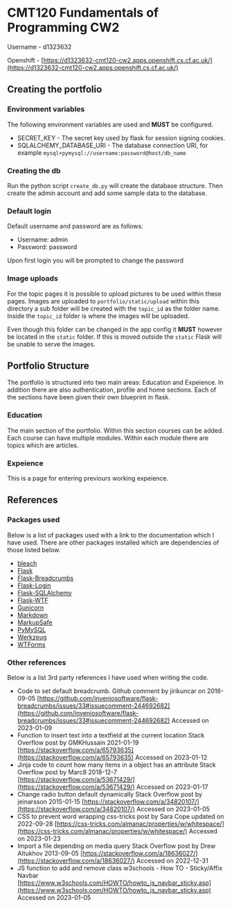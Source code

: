 # CMT120 Fundamentals of Programming CW2

Username - d1323632

Openshift - [https://d1323632-cmt120-cw2.apps.openshift.cs.cf.ac.uk/](https://d1323632-cmt120-cw2.apps.openshift.cs.cf.ac.uk/)

## Creating the portfolio

### Environment variables

The following environment variables are used and **MUST** be configured.

- SECRET_KEY - The secret key used by flask for session signing cookies.
- SQLALCHEMY_DATABASE_URI - The database connection URI, for example `mysql+pymysql://username:password@host/db_name`

### Creating the db

Run the python script `create_db.py` will create the database structure. Then create the admin account and add some sample data to the database.

### Default login

Default username and password are as follows:

- Username: admin
- Password: password

Upon first login you will be prompted to change the password

### Image uploads

For the topic pages it is possible to upload pictures to be used within these pages. Images are uploaded to `portfolio/static/upload` within this directory a sub folder will be created with the `topic_id` as the folder name. Inside the `topic_id` folder is where the images will be uploaded.

Even though this folder can be changed in the app config it **MUST** however be located in the `static` folder. If this is moved outside the `static` Flask will be unable to serve the images.

## Portfolio Structure

The portfolio is structured into two main areas: Education and Expeience. In addition there are also authentication, profile and home sections. Each of the sections have been given their own blueprint in flask.

### Education

The main section of the portfolio. Within this section courses can be added. Each course can have multiple modules. Within each module there are topics which are articles.

### Expeience

This is a page for entering previours working expeience.

## References

### Packages used

Below is a list of packages used with a link to the documentation which I have used. There are other packages installed which are dependencies of those listed below.

- [bleach](https://bleach.readthedocs.io/)
- [Flask](https://flask.palletsprojects.com/)
- [Flask-Breadcrumbs](https://flask-breadcrumbs.readthedocs.io/)
- [Flask-Login](https://flask-login.readthedocs.io/)
- [Flask-SQLAlchemy](https://flask-sqlalchemy.palletsprojects.com/)
- [Flask-WTF](https://flask-wtf.readthedocs.io/)
- [Gunicorn](https://docs.gunicorn.org/)
- [Markdown](https://python-markdown.github.io/)
- [MarkupSafe](https://markupsafe.palletsprojects.com/)
- [PyMySQL](https://pymysql.readthedocs.io/)
- [Werkzeug](https://werkzeug.palletsprojects.com/)
- [WTForms](https://wtforms.readthedocs.io/)

### Other references

Below is a list 3rd party references I have used when writing the code.

- Code to set default breadcrumb.
  Github comment by jirikuncar on 2016-09-05
  [https://github.com/inveniosoftware/flask-breadcrumbs/issues/33#issuecomment-244692682](https://github.com/inveniosoftware/flask-breadcrumbs/issues/33#issuecomment-244692682)
  Accessed on 2023-01-09
- Function to insert text into a textfield at the current location
  Stack Overflow post by GMKHussain 2021-01-19
  [https://stackoverflow.com/a/65793635](https://stackoverflow.com/a/65793635)
  Accessed on 2023-01-12
- Jinja code to count how many items in a object has an attribute
  Stack Overflow post by Marc8 2018-12-7
  [https://stackoverflow.com/a/53671429/](https://stackoverflow.com/a/53671429/)
  Accessed on 2023-01-17
- Change radio button default dynamically
  Stack Overflow post by jeinarsson 2015-01-15
  [https://stackoverflow.com/a/34820107/](https://stackoverflow.com/a/34820107/)
  Accessed on 2023-01-05
- CSS to prevent word wrapping
  css-tricks post by Sara Cope updated on 2022-09-28
  [https://css-tricks.com/almanac/properties/w/whitespace/](https://css-tricks.com/almanac/properties/w/whitespace/)
  Accessed on 2023-01-23
- Import a file depending on media query
  Stack Overflow post by Drew Altukhov 2013-09-05
  [https://stackoverflow.com/a/18636027/](https://stackoverflow.com/a/18636027/)
  Accessed on 2022-12-31
- JS function to add and remove class
  w3schools - How TO - Sticky/Affix Navbar
  [https://www.w3schools.com/HOWTO/howto_js_navbar_sticky.asp](https://www.w3schools.com/HOWTO/howto_js_navbar_sticky.asp)
  Accessed on 2023-01-05
